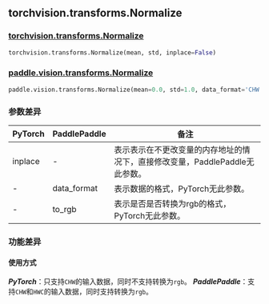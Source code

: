 ## torchvision.transforms.Normalize
### [torchvision.transforms.Normalize](https://pytorch.org/vision/stable/transforms.html?highlight=normalize#torchvision.transforms.Normalize)
```python
torchvision.transforms.Normalize(mean, std, inplace=False)
```

### [paddle.vision.transforms.Normalize](https://www.paddlepaddle.org.cn/documentation/docs/zh/api/paddle/vision/transforms/Normalize_cn.html#normalize)
```python
paddle.vision.transforms.Normalize(mean=0.0, std=1.0, data_format='CHW', to_rgb=False, keys=None)
```

### 参数差异
| PyTorch       | PaddlePaddle | 备注                                                   |
| ------------- | ------------ | ------------------------------------------------------ |
| inplace  | -        | 表示表示在不更改变量的内存地址的情况下，直接修改变量，PaddlePaddle无此参数。  |
| -        | data_format      | 表示数据的格式，PyTorch无此参数。                   |
| -        | to_rgb      | 表示是否是否转换为rgb的格式，PyTorch无此参数。                   |

### 功能差异
#### 使用方式
***PyTorch***：只支持`CHW`的输入数据，同时不支持转换为`rgb`。
***PaddlePaddle***：支持`CHW`和`HWC`的输入数据，同时支持转换为`rgb`。
